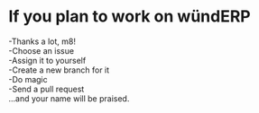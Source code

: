 # If you plan to work on wündERP

-Thanks a lot, m8!  
-Choose an issue  
-Assign it to yourself  
-Create a new branch for it  
-Do magic  
-Send a pull request  
...and your name will be praised.
